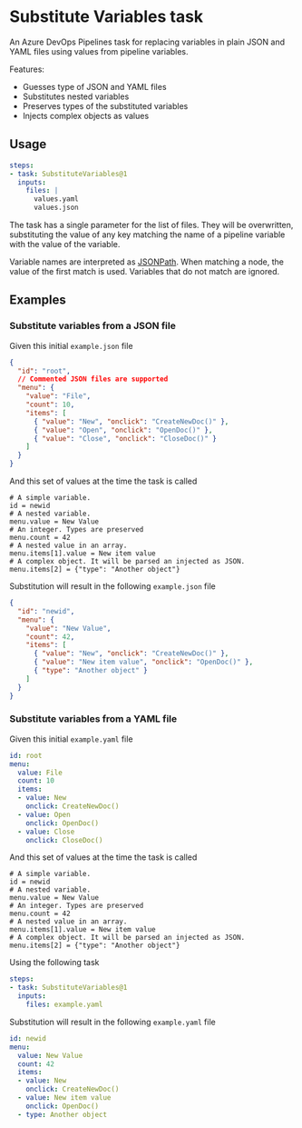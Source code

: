 # Substitute Variables task

An Azure DevOps Pipelines task for replacing variables in plain JSON and YAML
files using values from pipeline variables.

Features:

- Guesses type of JSON and YAML files
- Substitutes nested variables
- Preserves types of the substituted variables
- Injects complex objects as values

## Usage

```yaml
steps:
- task: SubstituteVariables@1
  inputs:
    files: |
      values.yaml
      values.json
```

The task has a single parameter for the list of files. They will be overwritten,
substituting the value of any key matching the name of a pipeline variable with
the value of the variable.

Variable names are interpreted as [JSONPath](https://goessner.net/articles/JsonPath/).
When matching a node, the value of the first match is used. Variables that do not match
are ignored.

## Examples

### Substitute variables from a JSON file

Given this initial `example.json` file

```json
{
  "id": "root",
  // Commented JSON files are supported
  "menu": {
    "value": "File",
    "count": 10,
    "items": [
      { "value": "New", "onclick": "CreateNewDoc()" },
      { "value": "Open", "onclick": "OpenDoc()" },
      { "value": "Close", "onclick": "CloseDoc()" }
    ]
  }
}
```

And this set of values at the time the task is called

```
# A simple variable.
id = newid
# A nested variable.
menu.value = New Value
# An integer. Types are preserved
menu.count = 42
# A nested value in an array.
menu.items[1].value = New item value
# A complex object. It will be parsed an injected as JSON.
menu.items[2] = {"type": "Another object"}
```

Substitution will result in the following `example.json` file

```json
{
  "id": "newid",
  "menu": {
    "value": "New Value",
    "count": 42,
    "items": [
      { "value": "New", "onclick": "CreateNewDoc()" },
      { "value": "New item value", "onclick": "OpenDoc()" },
      { "type": "Another object" }
    ]
  }
}
```

### Substitute variables from a YAML file

Given this initial `example.yaml` file

```yaml
id: root
menu:
  value: File
  count: 10
  items:
  - value: New
    onclick: CreateNewDoc()
  - value: Open
    onclick: OpenDoc()
  - value: Close
    onclick: CloseDoc()
```

And this set of values at the time the task is called

```
# A simple variable.
id = newid
# A nested variable.
menu.value = New Value
# An integer. Types are preserved
menu.count = 42
# A nested value in an array.
menu.items[1].value = New item value
# A complex object. It will be parsed an injected as JSON.
menu.items[2] = {"type": "Another object"}
```

Using the following task

```yaml
steps:
- task: SubstituteVariables@1
  inputs:
    files: example.yaml
```

Substitution will result in the following `example.yaml` file

```yaml
id: newid
menu:
  value: New Value
  count: 42
  items:
  - value: New
    onclick: CreateNewDoc()
  - value: New item value
    onclick: OpenDoc()
  - type: Another object
```
